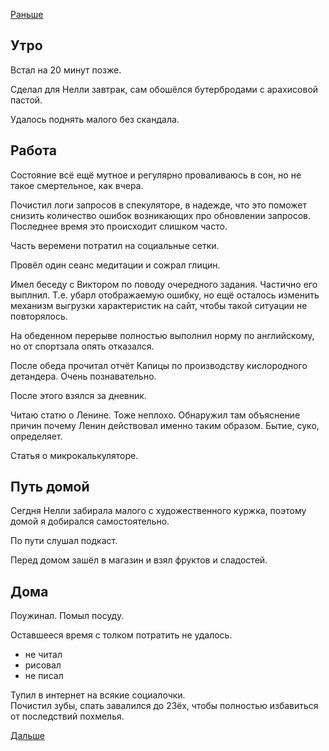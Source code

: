 [Раньше](2020.10.05.md)  
## Утро
Встал на 20 минут позже.

Сделал для Нелли завтрак, сам обошёлся бутербродами с арахисовой пастой.

Удалось поднять малого без скандала.
## Работа
Состояние всё ещё мутное и регулярно проваливаюсь в сон, но не такое смертельное, как вчера.

Почистил логи запросов в спекуляторе, в надежде, что это поможет снизить количество ошибок возникающих про обновлении запросов. Последнее время это происходит слишком часто.

Часть веремени потратил на социальные сетки.

Провёл один сеанс медитации и сожрал глицин.

Имел беседу с Виктором по поводу очередного задания. Частично его выплнил. Т.е. убарл отображаемую ошибку, но ещё осталось изменить механизм выгрузки характеристик на сайт, чтобы такой ситуации не повторялось.

На обеденном перерыве полностью выполнил норму по английскому, но от спортзала опять отказался.

После обеда прочитал отчёт Капицы по производству кислородного детандера. Очень познавательно.

После этого взялся за дневник.

Читаю статю о Ленине. Тоже неплохо. Обнаружил там объяснение причин почему Ленин действовал именно таким образом. Бытие, суко, определяет.

Статья о микрокалькуляторе.
## Путь домой
Сегдня Нелли забирала малого с художественного куржка, поэтому домой я добирался самостоятельно.

По пути слушал подкаст.

Перед домом зашёл в магазин и взял фруктов и сладостей.
## Дома
Поужинал. Помыл посуду.

Оставшееся время с толком потратить не удалось.
 - не читал
 - рисовал
 - не писал

Тупил в интернет на всякие социалочки.  
Почистил зубы, спать завалился до 23ёх, чтобы полностью избавиться от последствий похмелья.

[Дальше](2020.10.07.md)